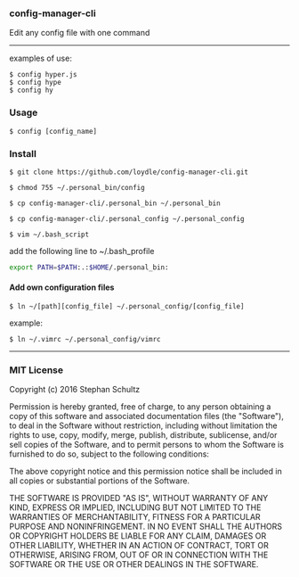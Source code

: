 
### config-manager-cli 
Edit any config file with one command

----------
 examples of use: 	
 
`$ config hyper.js`  
`$ config hype`  
`$ config hy`

### Usage
 `$ config [config_name]`  


### Install 

`$ git clone https://github.com/loydle/config-manager-cli.git`

`$ chmod 755 ~/.personal_bin/config`

`$ cp config-manager-cli/.personal_bin ~/.personal_bin `

`$ cp config-manager-cli/.personal_config ~/.personal_config `

`$ vim ~/.bash_script`

add the following line to ~/.bash_profile 

```bash
export PATH=$PATH:.:$HOME/.personal_bin:

```

#### Add own configuration files

`$ ln ~/[path][config_file] ~/.personal_config/[config_file]`

example:

`$ ln ~/.vimrc ~/.personal_config/vimrc`
 
 
 ------------
 
 ### MIT License

Copyright (c) 2016 Stephan Schultz

Permission is hereby granted, free of charge, to any person obtaining a copy
of this software and associated documentation files (the "Software"), to deal
in the Software without restriction, including without limitation the rights
to use, copy, modify, merge, publish, distribute, sublicense, and/or sell
copies of the Software, and to permit persons to whom the Software is
furnished to do so, subject to the following conditions:

The above copyright notice and this permission notice shall be included in all
copies or substantial portions of the Software.

THE SOFTWARE IS PROVIDED "AS IS", WITHOUT WARRANTY OF ANY KIND, EXPRESS OR
IMPLIED, INCLUDING BUT NOT LIMITED TO THE WARRANTIES OF MERCHANTABILITY,
FITNESS FOR A PARTICULAR PURPOSE AND NONINFRINGEMENT. IN NO EVENT SHALL THE
AUTHORS OR COPYRIGHT HOLDERS BE LIABLE FOR ANY CLAIM, DAMAGES OR OTHER
LIABILITY, WHETHER IN AN ACTION OF CONTRACT, TORT OR OTHERWISE, ARISING FROM,
OUT OF OR IN CONNECTION WITH THE SOFTWARE OR THE USE OR OTHER DEALINGS IN THE
SOFTWARE.


